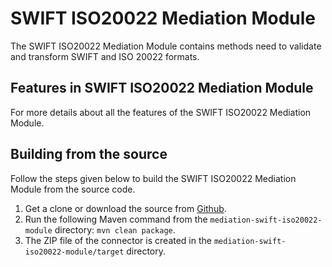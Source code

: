 # SWIFT ISO20022 Mediation Module
The SWIFT ISO20022 Mediation Module contains methods need to validate and transform SWIFT and ISO 20022 formats.

## Features in SWIFT ISO20022 Mediation Module

For more details about all the features of the SWIFT ISO20022 Mediation Module.

## Building from the source
Follow the steps given below to build the SWIFT ISO20022 Mediation Module from the source code.

1. Get a clone or download the source from [Github](https://github.com/wso2-extensions/mediation-swift-iso20022-module).
2. Run the following Maven command from the `mediation-swift-iso20022-module` directory: `mvn clean package`.
3. The ZIP file of the connector is created in the `mediation-swift-iso20022-module/target` directory.
